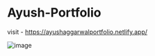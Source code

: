 # Ayush-Portfolio

visit - https://ayushaggarwalportfolio.netlify.app/

![image](https://user-images.githubusercontent.com/98796628/152667643-ae130cdf-7485-4de3-9528-949e7f796165.png)
